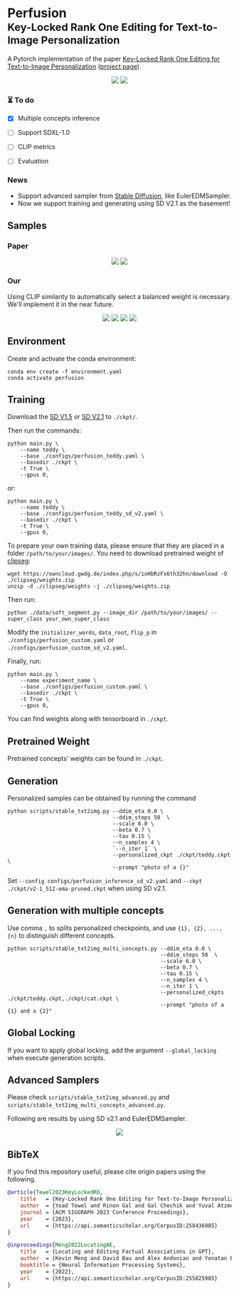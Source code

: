 # Perfusion <br> <sub>Key-Locked Rank One Editing for Text-to-Image Personalization</sub>

A Pytorch implementation of the paper [Key-Locked Rank One Editing for Text-to-Image Personalization](https://arxiv.org/abs/2305.01644) ([project page](https://research.nvidia.com/labs/par/Perfusion/)).


<p align="center">
<img src=assets/paper_samples.png />
<img src=assets/paper_diagram.png />
</p>

### ⏳ To do
- [x] Multiple concepts inference
- [ ] Support SDXL-1.0
- [ ] CLIP metrics
- [ ] Evaluation


### News
- Support advanced sampler from [Stable Diffusion](https://github.com/Stability-AI/generative-models), like EulerEDMSampler.
- Now we support training and generating using SD V2.1 as the basement!

## Samples
### Paper
<p align="center">
<img src=assets/paper_samples_teddy.png />
<img src=assets/paper_samples_cat.png />
</p>

### Our
Using CLIP similarity to automatically select a balanced weight is necessary. 
We'll implement it in the near future.
<p align="center">
<img src=assets/our_samples_teddy.png />
<img src=assets/our_samples_cat.png />
<img src=assets/our_samples_Hepburn.png />
<img src=assets/our_samples_Hepburn_cat.png />
</p>

## Environment
Create and activate the conda environment:

```
conda env create -f environment.yaml
conda activate perfusion
```

## Training
Download the [SD V1.5](https://huggingface.co/runwayml/stable-diffusion-v1-5/resolve/main/v1-5-pruned-emaonly.ckpt) or [SD V2.1](https://huggingface.co/stabilityai/stable-diffusion-2-1-base/resolve/main/v2-1_512-ema-pruned.ckpt) to `./ckpt/`.

Then run the commands:

```
python main.py \
    --name teddy \
    --base ./configs/perfusion_teddy.yaml \
    --basedir ./ckpt \
    -t True \
    --gpus 0,
```

or:

```
python main.py \
    --name teddy \
    --base ./configs/perfusion_teddy_sd_v2.yaml \
    --basedir ./ckpt \
    -t True \
    --gpus 0,
```

To prepare your own training data, please ensure that they are placed in a folder `/path/to/your/images/`.
You need to download pretrained weight of [clipseg](https://github.com/timojl/clipseg):
```
wget https://owncloud.gwdg.de/index.php/s/ioHbRzFx6th32hn/download -O ./clipseg/weights.zip
unzip -d ./clipseg/weights -j ./clipseg/weights.zip
```
Then run:
```
python ./data/soft_segment.py --image_dir /path/to/your/images/ --super_class your_own_super_class
```
Modify the `initializer_words`, `data_root`, `flip_p` in `./configs/perfusion_custom.yaml` or `./configs/perfusion_custom_sd_v2.yaml`.

Finally, run:
```
python main.py \
    --name experiment_name \
    --base ./configs/perfusion_custom.yaml \
    --basedir ./ckpt \
    -t True \
    --gpus 0,
```
You can find weights along with tensorboard in `./ckpt`.


## Pretrained Weight
Pretrained concepts' weights can be found in `./ckpt`.

## Generation
Personalized samples can be obtained by running the command
```
python scripts/stable_txt2img.py --ddim_eta 0.0 \
                                 --ddim_steps 50  \
                                 --scale 6.0 \
                                 --beta 0.7 \
                                 --tau 0.15 \
                                 --n_samples 4 \
                                 `--n_iter 1` \
                                 --personalized_ckpt ./ckpt/teddy.ckpt \
                                 --prompt "photo of a {}"
```
Set `--config configs/perfusion_inference_sd_v2.yaml` and `--ckpt ./ckpt/v2-1_512-ema-pruned.ckpt` when using SD v2.1.

## Generation with multiple concepts
Use comma `,` to splits personalized checkpoints, and use `{1}, {2}, ..., {n}` to distinguish different concepts.
```
python scripts/stable_txt2img_multi_concepts.py --ddim_eta 0.0 \
                                                --ddim_steps 50  \
                                                --scale 6.0 \
                                                --beta 0.7 \
                                                --tau 0.15 \
                                                --n_samples 4 \
                                                --n_iter 1 \
                                                --personalized_ckpts ./ckpt/teddy.ckpt,./ckpt/cat.ckpt \
                                                --prompt "photo of a {1} and a {2}"
```

## Global Locking
If you want to apply global locking, add the argument `--global_locking` when execute generation scripts.


## Advanced Samplers
Please check `scripts/stable_txt2img_advanced.py` and `scripts/stable_txt2img_multi_concepts_advanced.py`.

Following are results by using SD v2.1 and EulerEDMSampler.

<p align="center">
<img src=assets/our_samples_Hepburn_sd_v2-1_edm.png />
</p>

## BibTeX
If you find this repository useful, please cite origin papers using the following.

```bibtex
@article{Tewel2023KeyLockedRO,
    title   = {Key-Locked Rank One Editing for Text-to-Image Personalization},
    author  = {Yoad Tewel and Rinon Gal and Gal Chechik and Yuval Atzmon},
    journal = {ACM SIGGRAPH 2023 Conference Proceedings},
    year    = {2023},
    url     = {https://api.semanticscholar.org/CorpusID:258436985}
}
```

```bibtex
@inproceedings{Meng2022LocatingAE,
    title   = {Locating and Editing Factual Associations in GPT},
    author  = {Kevin Meng and David Bau and Alex Andonian and Yonatan Belinkov},
    booktitle = {Neural Information Processing Systems},
    year    = {2022},
    url     = {https://api.semanticscholar.org/CorpusID:255825985}
}
```


